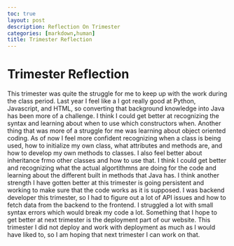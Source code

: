 ```yaml
---
toc: true
layout: post
description: Reflection On Trimester
categories: [markdown,human]
title: Trimester Reflection
---
```


# Trimester Reflection
This trimester was quite the struggle for me to keep up with the work during the class period. Last year I feel like a I got really good at Python, Javascript, and HTML, so converting that background knowledge into Java has been more of a challenge. I think I could get better at recognizing the syntax and learning about when to use which constructors when. Another thing that was more of a struggle for me was learning about object oriented coding. As of now I feel more confident recognizing when a class is being used, how to initialize my own class, what attributes and methods are, and how to develop my own methods to classes. I also feel better about inheritance frmo other classes and how to use that. I think I could get better and recognizing what the actual algortithmns are doing for the code and learning about the different built in methods that Java has. I think another strength I have gotten better at this trimester is going persistent and working to make sure that the code works as it is supposed. I was backend developer this trimester, so I had to figure out a lot of API issues and how to fetch data from the backend to the frontend. I struggled a lot with small syntax errors which would break my code a lot. Something that I hope to get better at next trimester is the deployment part of our website. This trimester I did not deploy and work with deployment as much as I would have liked to, so I am hoping that next trimester I can work on that.
